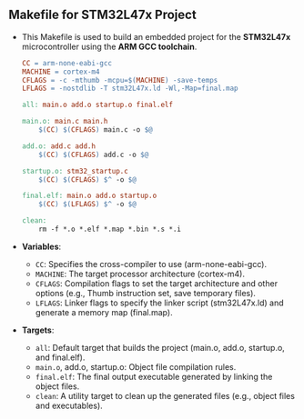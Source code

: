 ## Makefile for STM32L47x Project

- This Makefile is used to build an embedded project for the **STM32L47x** microcontroller using the **ARM GCC toolchain**.

    ```makefile
    CC = arm-none-eabi-gcc
    MACHINE = cortex-m4
    CFLAGS = -c -mthumb -mcpu=$(MACHINE) -save-temps
    LFLAGS = -nostdlib -T stm32L47x.ld -Wl,-Map=final.map

    all: main.o add.o startup.o final.elf

    main.o: main.c main.h
        $(CC) $(CFLAGS) main.c -o $@

    add.o: add.c add.h
        $(CC) $(CFLAGS) add.c -o $@

    startup.o: stm32_startup.c
        $(CC) $(CFLAGS) $^ -o $@

    final.elf: main.o add.o startup.o 
        $(CC) $(LFLAGS) $^ -o $@

    clean: 
        rm -f *.o *.elf *.map *.bin *.s *.i 
    ```

- **Variables**:

    - `CC`: Specifies the cross-compiler to use (arm-none-eabi-gcc).
    - `MACHINE`: The target processor architecture (cortex-m4).
    - `CFLAGS`: Compilation flags to set the target architecture and other options (e.g., Thumb instruction set, save temporary files).
    - `LFLAGS`: Linker flags to specify the linker script (stm32L47x.ld) and generate a memory map (final.map).

- **Targets**:

    - `all`: Default target that builds the project (main.o, add.o, startup.o, and final.elf).
    - `main.o`, add.o, startup.o: Object file compilation rules.
    - `final.elf`: The final output executable generated by linking the object files.
    - `clean`: A utility target to clean up the generated files (e.g., object files and executables).



